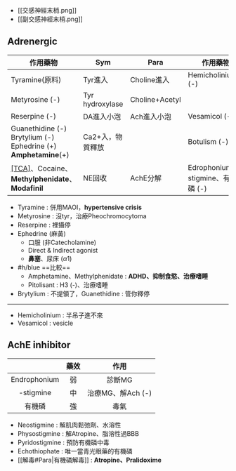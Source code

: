- [[交感神經末梢.png]]
- [[副交感神經末梢.png]]
## Adrenergic
| 作用藥物                                                     | Sym              | Para           | 作用藥物                           |
|--------------------------------------------------------------|------------------|----------------|------------------------------------|
| Tyramine(原料)                                               | Tyr進入          | Choline進入    | Hemicholinium (-)                  |
| Metyrosine (-)                                               | Tyr hydroxylase  | Choline+Acetyl |                                    |
| Reserpine (-)                                                | DA進入小泡       | Ach進入小泡    | Vesamicol (-)                      |
| Guanethidine (-) Brytylium (-)  Ephedrine (+) **Amphetamine**(+) | Ca2+入，物質釋放 |                | Botulism (-)                       |
| [[TCA]](-)、Cocaine、**Methylphenidate**、**Modafinil**    | NE回收           | AchE分解       | Edrophonium、-stigmine、有機磷 (-) |
- Tyramine : 併用MAOI，**hypertensive crisis**
- Metyrosine : 沒tyr，治療Pheochromocytoma
- Reserpine : 裡攝停
- Ephedrine (麻黃)
	- 口服 (非Catecholamine)
	- Direct & Indirect agonist
	- **鼻塞**、尿床 ($\alpha1$)
- #h/blue ==比較==
	- Amphetamine、Methylphenidate : **ADHD、抑制食慾、治療嗜睡**
	- Pitolisant : H3 (-)、治療嗜睡
- Brytylium : 不提領了，Guanethidine : 管你釋停
***
- Hemicholinium : 半吊子進不來
- Vesamicol : vesicle
## AchE inhibitor
|              | 藥效 |  作用  |
|:------------:|:----:|:------:|
| Endrophonium |  弱  | 診斷MG |
|   -stigmine   |  中  | 治療MG、解Ach (-) |
|    有機磷    |  強  |  毒氣  |
- Neostigmine : 解肌肉鬆弛劑、水溶性
- Physostigmine : 解Atropine、脂溶性過BBB
- Pyridostigmine : 預防有機磷中毒
- Echothiophate : 唯一當青光眼藥的有機磷
- [[解毒#Para|有機磷解毒]] : **Atropine、Pralidoxime**